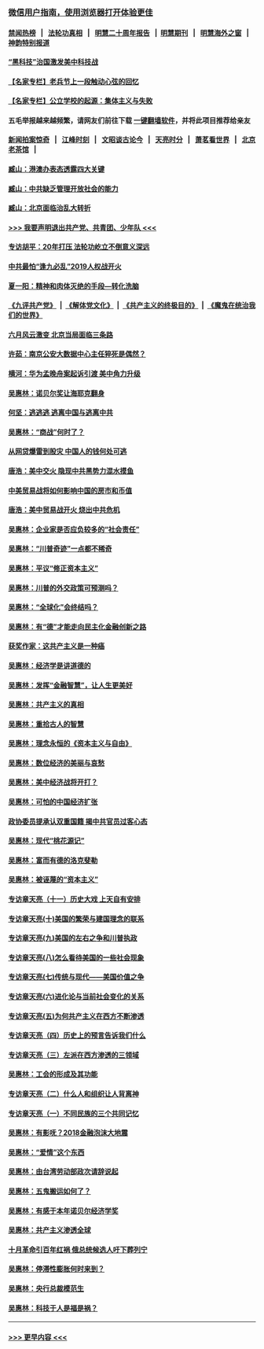 ### [微信用户指南，使用浏览器打开体验更佳](https://github.com/gfw-breaker/banned-news1/blob/master/indexes/wechat-guide.md?t=0)
#### [禁闻热榜](热点新闻.md?t=0)  &nbsp;&nbsp;|&nbsp;&nbsp; [法轮功真相](https://github.com/gfw-breaker/truth/blob/master/README.md?t=0) &nbsp;&nbsp;|&nbsp;&nbsp; [明慧二十周年报告](https://github.com/gfw-breaker/mh-reports/blob/master/README.md?t=0) &nbsp;&nbsp;|&nbsp;&nbsp;[明慧期刊](https://github.com/gfw-breaker/mh-qikan) &nbsp;&nbsp;|&nbsp;&nbsp; [明慧海外之窗](https://github.com/gfw-breaker/mh-news/blob/master/README.md?t=0) &nbsp;&nbsp;|&nbsp;&nbsp; [神韵特别报道](https://github.com/gfw-breaker/mh-news/blob/master/shenyun.md?t=0)
#### [“黑科技”治国激发美中科技战](../pages/nsc423/n11638056.md?t=02080933) 
#### [【名家专栏】老兵节上一段触动心弦的回忆](../pages/nsc423/n11646016.md?t=02080933) 
#### [【名家专栏】公立学校的起源：集体主义与失败](../pages/nsc423/n11601833.md?t=02080933) 
#### 五毛举报越来越频繁，请网友们前往下载 [一键翻墙软件](https://github.com/gfw-breaker/ssr-accounts)，并将此项目推荐给亲友
#### [新闻拍案惊奇](https://github.com/gfw-breaker/banned-news1/blob/master/pages/link4.md) &nbsp;&nbsp;|&nbsp;&nbsp; [江峰时刻](https://github.com/gfw-breaker/banned-news1/blob/master/pages/link4.md) &nbsp;&nbsp;|&nbsp;&nbsp; [文昭谈古论今](https://github.com/gfw-breaker/banned-news1/blob/master/pages/link4.md) &nbsp;&nbsp;|&nbsp;&nbsp; [天亮时分](https://github.com/gfw-breaker/banned-news1/blob/master/pages/link4.md) &nbsp;&nbsp;|&nbsp;&nbsp; [萧茗看世界](https://github.com/gfw-breaker/banned-news1/blob/master/pages/link4.md) &nbsp;&nbsp;|&nbsp;&nbsp; [北京老茶馆](https://github.com/gfw-breaker/banned-news1/blob/master/pages/link4.md) &nbsp;&nbsp;|&nbsp;&nbsp; 
#### [臧山：港澳办表态透露四大关键](../pages/nsc423/n11421628.md?t=02080933) 
#### [臧山：中共缺乏管理开放社会的能力](../pages/nsc423/n11407457.md?t=02080933) 
#### [臧山：北京面临治乱大转折](../pages/nsc423/n11406895.md?t=02080933) 
#### [>>> 我要声明退出共产党、共青团、少年队 <<<](https://github.com/begood0513/goodnews/blob/master/quit/letter.md) 
#### [专访胡平：20年打压 法轮功屹立不倒意义深远](../pages/nsc423/n11398800.md?t=02080933) 
#### [中共最怕“逢九必乱”2019人权战开火](../pages/nsc423/n11385248.md?t=02080933) 
#### [夏一阳：精神和肉体灭绝的手段—转化洗脑](../pages/nsc423/n11368250.md?t=02080933) 
#### [《九评共产党》](https://github.com/begood0513/9ping.md/blob/master/README.md) &nbsp;|&nbsp; [《解体党文化》](../../../../jtdwh.md/blob/master/README.md)  &nbsp;|&nbsp; [《共产主义的终极目的》](../../../../gczydzjmd.md/blob/master/README.md) &nbsp;|&nbsp; [《魔鬼在统治我们的世界》](../../../../mgztzwmdsj.md/blob/master/README.md) 
#### [六月风云激变 北京当局面临三条路](../pages/nsc423/n11313668.md?t=02080933) 
#### [许茹：南京公安大数据中心主任猝死是偶然？](../pages/nsc423/n11064744.md?t=02080933) 
#### [横河：华为孟晚舟案起诉引渡 美中角力升级](../pages/nsc423/n11027230.md?t=02080933) 
#### [吴惠林：诺贝尔奖让海耶克翻身](../pages/nsc423/n10890049.md?t=02080933) 
#### [何坚：逃逃逃 逃离中国与逃离中共](../pages/nsc423/n10592891.md?t=02080933) 
#### [吴惠林：“商战”何时了？](../pages/nsc423/n10573558.md?t=02080933) 
#### [从网贷爆雷到股灾 中国人的钱何处可逃](../pages/nsc423/n10572800.md?t=02080933) 
#### [唐浩：美中交火 隐现中共黑势力混水摸鱼](../pages/nsc423/n10544040.md?t=02080933) 
#### [中美贸易战将如何影响中国的房市和币值](../pages/nsc423/n10543697.md?t=02080933) 
#### [唐浩：美中贸易战开火 烧出中共危机](../pages/nsc423/n10540126.md?t=02080933) 
#### [吴惠林：企业家是否应负较多的“社会责任”](../pages/nsc423/n10535022.md?t=02080933) 
#### [吴惠林：“川普奇迹”一点都不稀奇](../pages/nsc423/n10512808.md?t=02080933) 
#### [吴惠林：平议“修正资本主义”](../pages/nsc423/n10495724.md?t=02080933) 
#### [吴惠林：川普的外交政策可预测吗？](../pages/nsc423/n10462387.md?t=02080933) 
#### [吴惠林：“全球化”会终结吗？](../pages/nsc423/n10452838.md?t=02080933) 
#### [吴惠林：有“德”才能走向民主化金融创新之路](../pages/nsc423/n10432292.md?t=02080933) 
#### [获奖作家：这共产主义是一种癌](../pages/nsc423/n10431541.md?t=02080933) 
#### [吴惠林：经济学是讲道德的](../pages/nsc423/n10398014.md?t=02080933) 
#### [吴惠林：发挥“金融智慧”，让人生更美好](../pages/nsc423/n10375019.md?t=02080933) 
#### [吴惠林：共产主义的真相](../pages/nsc423/n10351394.md?t=02080933) 
#### [吴惠林：重拾古人的智慧](../pages/nsc423/n10337691.md?t=02080933) 
#### [吴惠林：理念永恒的《资本主义与自由》](../pages/nsc423/n10316274.md?t=02080933) 
#### [吴惠林：数位经济的美丽与哀愁](../pages/nsc423/n10292946.md?t=02080933) 
#### [吴惠林：美中经济战将开打？](../pages/nsc423/n10258825.md?t=02080933) 
#### [吴惠林：可怕的中国经济扩张](../pages/nsc423/n10219147.md?t=02080933) 
#### [政协委员提承认双重国籍 揭中共官员过客心态](../pages/nsc423/n10208809.md?t=02080933) 
#### [吴惠林：现代“桃花源记”](../pages/nsc423/n10185234.md?t=02080933) 
#### [吴惠林：富而有德的洛克斐勒](../pages/nsc423/n10142264.md?t=02080933) 
#### [吴惠林：被诬蔑的“资本主义”](../pages/nsc423/n10124816.md?t=02080933) 
#### [专访章天亮（十一）历史大戏 上天自有安排](../pages/nsc423/n10094905.md?t=02080933) 
#### [专访章天亮(十)美国的繁荣与建国理念的联系](../pages/nsc423/n10094899.md?t=02080933) 
#### [专访章天亮(九)美国的左右之争和川普执政](../pages/nsc423/n10094889.md?t=02080933) 
#### [专访章天亮(八)怎么看待美国的一些社会现象](../pages/nsc423/n10094857.md?t=02080933) 
#### [专访章天亮(七)传统与现代——美国价值之争](../pages/nsc423/n10093140.md?t=02080933) 
#### [专访章天亮(六)进化论与当前社会变化的关系](../pages/nsc423/n10092036.md?t=02080933) 
#### [专访章天亮(五)为何共产主义在西方不断渗透](../pages/nsc423/n10083620.md?t=02080933) 
#### [专访章天亮（四）历史上的预言告诉我们什么](../pages/nsc423/n10083606.md?t=02080933) 
#### [专访章天亮（三）左派在西方渗透的三领域](../pages/nsc423/n10081115.md?t=02080933) 
#### [吴惠林：工会的形成及其功能](../pages/nsc423/n10080633.md?t=02080933) 
#### [专访章天亮（二）什么人和组织让人背离神](../pages/nsc423/n10076637.md?t=02080933) 
#### [专访章天亮（一）不同民族的三个共同记忆](../pages/nsc423/n10074188.md?t=02080933) 
#### [吴惠林：有影呒？2018金融泡沫大地震](../pages/nsc423/n10040534.md?t=02080933) 
#### [吴惠林：“爱情”这个东西](../pages/nsc423/n10019423.md?t=02080933) 
#### [吴惠林：由台湾劳动部政次请辞说起](../pages/nsc423/n9979679.md?t=02080933) 
#### [吴惠林：五鬼搬运如何了？](../pages/nsc423/n9925338.md?t=02080933) 
#### [吴惠林：有感于本年诺贝尔经济学奖](../pages/nsc423/n9871883.md?t=02080933) 
#### [吴惠林：共产主义渗透全球](../pages/nsc423/n9812748.md?t=02080933) 
#### [十月革命引百年红祸 俄总统候选人吁下葬列宁](../pages/nsc423/n9810182.md?t=02080933) 
#### [吴惠林：停滞性膨胀何时来到？](../pages/nsc423/n9764136.md?t=02080933) 
#### [吴惠林：央行总裁模范生](../pages/nsc423/n9728134.md?t=02080933) 
#### [吴惠林：科技于人是福是祸？](../pages/nsc423/n9672982.md?t=02080933) 

----
#### [ >>> 更早内容 <<< ](../indexes/nsc423-earlier.md)
